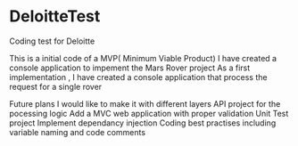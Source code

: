 # DeloitteTest
Coding test for Deloitte

This is a initial code of a MVP( Minimum Viable Product) 
I have created a console application to impement the Mars Rover project 
As a first implementation ,  I have created a console application that process the request for a single rover 

Future plans 
I would like to make it with different layers 
API project for the pocessing logic 
Add a MVC web application with proper validation 
Unit Test project 
Implement dependancy injection 
Coding best practises including variable naming and code comments 
